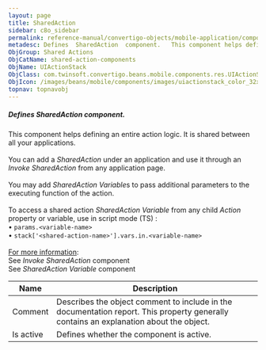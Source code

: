 ```yaml
---
layout: page
title: SharedAction
sidebar: c8o_sidebar
permalink: reference-manual/convertigo-objects/mobile-application/components/shared-action-components/sharedaction/
metadesc: Defines  SharedAction  component.   This component helps defining an entire action logic. It is shared between all your applications.  You can add a  
ObjGroup: Shared Actions
ObjCatName: shared-action-components
ObjName: UIActionStack
ObjClass: com.twinsoft.convertigo.beans.mobile.components.res.UIActionStack
ObjIcon: /images/beans/mobile/components/images/uiactionstack_color_32x32.png
topnav: topnavobj
---
```

##### Defines <i>SharedAction</i> component. <br/>

 This component helps defining an entire action logic. It is shared between all your applications.<br><br>You can add a <i>SharedAction</i> under an application and use it through an <i>Invoke SharedAction</i> from any application page.<br><br>You may add <i>SharedAction Variable</i>s to pass additional parameters to the executing function of the action.<br><br>To access a shared action <i>SharedAction Variable</i> from any child <i>Action</i> property or variable, use in script mode (TS) :<br> • <code>params.&lt;variable-name&gt;</code><br> • <code>stack['&lt;shared-action-name&gt;'].vars.in.&lt;variable-name&gt;</code><br/>
<br/>
<u>For more information</u>:<br>See <i>Invoke SharedAction</i> component<br>See <i>SharedAction Variable</i> component

Name | Description 
--- | ---
Comment | Describes the object comment to include in the documentation report.  This property generally contains an explanation about the object. 
Is active | Defines whether the component is active. 

